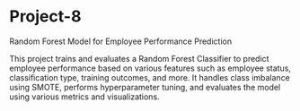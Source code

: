 # Project-8
Random Forest Model for Employee Performance Prediction

This project trains and evaluates a Random Forest Classifier to predict employee performance based on various features such as employee status, classification type, training outcomes, and more. It handles class imbalance using SMOTE, performs hyperparameter tuning, and evaluates the model using various metrics and visualizations.
